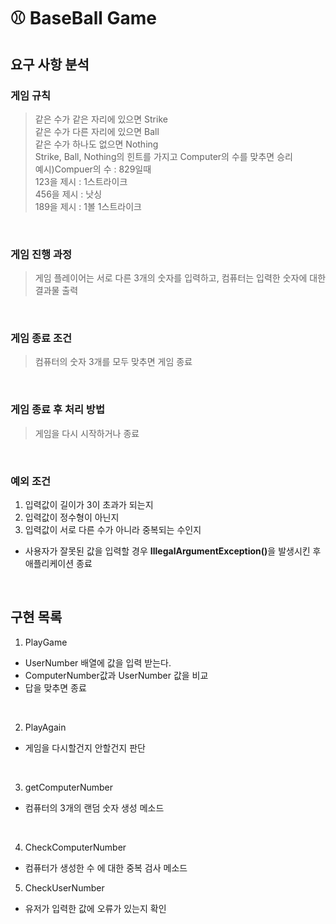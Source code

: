 # ⚾ BaseBall Game
## 요구 사항 분석
### 게임 규칙
>같은 수가 같은 자리에 있으면 Strike
><br>
>같은 수가 다른 자리에 있으면 Ball
><br>
>같은 수가 하나도 없으면 Nothing
><br>
>Strike, Ball, Nothing의 힌트를 가지고 Computer의 수를 맞추면 승리
><br>
> 예시)Compuer의 수 : 829일때
><br>
> 123을 제시 : 1스트라이크
> <br>
> 456을 제시 : 낫싱
> <br>
> 189을 제시 : 1볼 1스트라이크

<br>

### 게임 진행 과정
> 게임 플레이어는 서로 다른 3개의 숫자를 입력하고, 컴퓨터는 입력한 숫자에 대한 결과물 출력

<br>

### 게임 종료 조건
> 컴퓨터의 숫자 3개를 모두 맞추면 게임 종료

<br>

### 게임 종료 후 처리 방법
> 게임을 다시 시작하거나 종료

<br>

### 예외 조건
1. 입력값이 길이가 3이 초과가 되는지
2. 입력값이 정수형이 아닌지
3. 입력값이 서로 다른 수가 아니라 중복되는 수인지
- 사용자가 잘못된 값을 입력할 경우 <b>IllegalArgumentException()</b>을 발생시킨 후 애플리케이션 종료

<br>

## 구현 목록

1. PlayGame
- UserNumber 배열에 값을 입력 받는다.
- ComputerNumber값과 UserNumber 값을 비교
- 답을 맞추면 종료

<br>

2. PlayAgain
- 게임을 다시할건지 안할건지 판단

<br>

3. getComputerNumber
- 컴퓨터의 3개의 랜덤 숫자 생성 메소드

<br>

4. CheckComputerNumber
- 컴퓨터가 생성한 수 에 대한 중복 검사 메소드

5. CheckUserNumber 
- 유저가 입력한 값에 오류가 있는지 확인